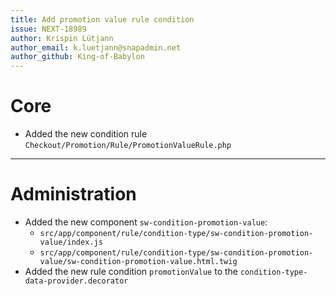 ```yaml
---
title: Add promotion value rule condition
issue: NEXT-18989
author: Krispin Lütjann
author_email: k.luetjann@snapadmin.net 
author_github: King-of-Babylon
---
```

# Core
* Added the new condition rule `Checkout/Promotion/Rule/PromotionValueRule.php`
___
# Administration
*  Added the new component `sw-condition-promotion-value`:
    * `src/app/component/rule/condition-type/sw-condition-promotion-value/index.js`
    * `src/app/component/rule/condition-type/sw-condition-promotion-value/sw-condition-promotion-value.html.twig`
* Added the new rule condition `promotionValue` to the `condition-type-data-provider.decorator`
